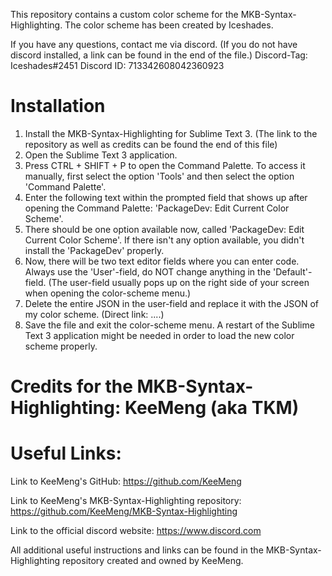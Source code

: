  This repository contains a custom color scheme for the MKB-Syntax-Highlighting. 
 The color scheme has been created by Iceshades.



 If you have any questions, contact me via discord. (If you do not have discord installed, a link can be found in the end of the file.)
 Discord-Tag: Iceshades#2451
 Discord ID: 713342608042360923



# Installation
 1. Install the MKB-Syntax-Highlighting for Sublime Text 3. (The link to the repository as well as credits can be found the end of this file)
 2. Open the Sublime Text 3 application.
 3. Press CTRL + SHIFT + P to open the Command Palette. To access it manually, first select the option 'Tools' and then select the option 'Command Palette'.
 4. Enter the following text within the prompted field that shows up after opening the Command Palette: 'PackageDev: Edit Current Color Scheme'.
 5. There should be one option available now, called 'PackageDev: Edit Current Color Scheme'. If there isn't any option available, you didn't install the 'PackageDev' properly.
 6. Now, there will be two text editor fields where you can enter code. Always use the 'User'-field, do NOT change anything in the 'Default'-field. (The user-field usually pops up on the right side of your screen when opening the color-scheme menu.)
 7. Delete the entire JSON in the user-field and replace it with the JSON of my color scheme. (Direct link: ....)
 8. Save the file and exit the color-scheme menu. A restart of the Sublime Text 3 application might be needed in order to load the new color scheme properly.







# Credits for the MKB-Syntax-Highlighting: KeeMeng (aka TKM)

# Useful Links:

 Link to KeeMeng's GitHub:
 https://github.com/KeeMeng

 Link to KeeMeng's MKB-Syntax-Highlighting repository:
 https://github.com/KeeMeng/MKB-Syntax-Highlighting

 Link to the official discord website:
 https://www.discord.com

 All additional useful instructions and links can be found in the MKB-Syntax-Highlighting repository created and owned by KeeMeng. 




